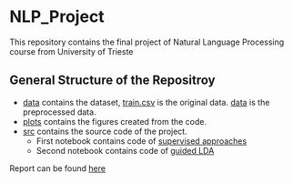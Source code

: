 # NLP_Project

This repository contains the final project of Natural Language Processing course from University of Trieste

## General Structure of the Repositroy
* [data](data) contains the dataset, [train.csv](data/train.csv) is the original data. [data](data/clean_train.xlsx) is the preprocessed data.
* [plots](plots) contains the figures created from the code.
* [src](src) contains the source code of the project.
	* First notebook contains code of [supervised approaches](src/01-Supervised.ipynb)
	* Second notebook contains code of [guided LDA](src/02-guidedLDA.ipynb) 

Report can be found [here](Report_NLP.pdf)

